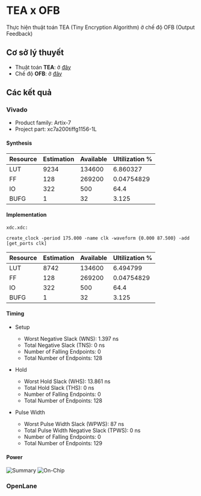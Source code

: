 # TEA x OFB
 Thực hiện thuật toán TEA (Tiny Encryption Algorithm) ở chế độ OFB (Output Feedback)
## Cơ sở lý thuyết
- Thuật toán **TEA**: ở [đây](https://en.wikipedia.org/wiki/Tiny_Encryption_Algorithm)
- Chế độ **OFB**: ở [đây](https://www.geeksforgeeks.org/block-cipher-modes-of-operation/)
## Các kết quả
### Vivado
- Product family: Artix-7
- Project part: xc7a200tiffg1156-1L
#### Synthesis
|Resource|Estimation|Available|Ultilization \%|
|--------------|------- |------|-------|
| LUT  | 9234  | 134600 | 6.860327     |
| FF   | 128   | 269200 | 0.04754829   |
| IO   | 322   | 500    | 64.4         |
| BUFG | 1     | 32     | 3.125        |
#### Implementation
`xdc.xdc:`
```
create_clock -period 175.000 -name clk -waveform {0.000 87.500} -add [get_ports clk]
```
|Resource|Estimation|Available|Ultilization \%|
|--------------|------- |------|-------|
| LUT  | 8742  | 134600 | 6.494799     |
| FF   | 128   | 269200 | 0.04754829   |
| IO   | 322   | 500    | 64.4         |
| BUFG | 1     | 32     | 3.125        |

#### Timing
- Setup
    - Worst Negative Slack (WNS): 1.397 ns
    - Total Negative Slack (TNS): 0 ns
    - Number of Falling Endpoints: 0
    - Total Number of Endpoints: 128

- Hold
    - Worst Hold Slack (WHS): 13.861 ns
    - Total Hold Slack (THS): 0 ns
    - Number of Falling Endpoints: 0
    - Total Number of Endpoints: 128

- Pulse Width
    - Worst Pulse Width Slack (WPWS): 87 ns
    - Total Pulse Width Negative Slack (TPWS): 0 ns
    - Number of Falling Endpoints: 0
    - Total Number of Endpoints: 129

#### Power
![Summary](img/summary.png "Summary")
![On-Chip](img/onchip.png "On-Chip")

### OpenLane